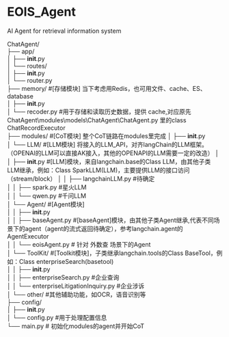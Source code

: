# EOIS_Agent
 AI Agent for retrieval information system  
 
ChatAgent/  
├── app/	  
│   ├── __init__.py  
│   └── routes/  
│       ├── __init__.py  
│       └── router.py  
├── memory/	 	            #[存储模块] 当下考虑用Redis，也可用文件、cache、ES、database  
│   ├── __init__.py  
│   └── recoder.py		        #用于存储和读取历史数据，提供 cache,对应原先 ChatAgent\modules\models\ChatAgent\ChatAgent.py 里的class ChatRecordExecutor  
├── modules/     #[CoT模块]   整个CoT链路在modules里完成
│   ├── __init__.py  
│   └── LLM/		    #[LLM模块]  将接入的LLM_API，对齐langChain的LLM框架。（OPENAI的LLM可以直接AK接入，其他的OPENAPI的LLM需要一定的改造）
│   │   ├── __init__.py                 #[LLM]模块，来自langchain.base的Class LLM，由其他子类LLM继承，例如：Class SparkLLM(LLM)，主要提供LLM的接口访问（stream/block）
│   │   ├── langchainLLM.py      #待确定  
│   │   ├── spark.py                   #星火LLM  
│   │   └── qwen.py                   #千问LLM  
│   └── Agent/		    #[Agent模块]  
│   │   ├── __init__.py  
│   │   ├── baseAgent.py  	    #[baseAgent]模块，由其他子类Agent继承,代表不同场景下的agent（agent的流式返回待确定），参考langchain.agent的AgentExecutor  
│   │   └── eoisAgent.py            # 针对 外数查 场景下的Agent  
│   └── ToolKit/		    #[Toolkit模块]，子类继承langchain.tools的Class BaseTool，例如：Class enterpriseSearch(basetool)  
│   │   ├── __init__.py  
│   │   ├── enterpriseSearch.py                                 #企业查询  
│   │   └── enterpriseLitigationInquiry.py                  #企业涉诉  
│   └── other/                             #其他辅助功能，如OCR，语音识别等  
├── config/  
│   ├── __init__.py  
│   └── config.py                        #用于处理配置信息  
└── main.py  # 初始化modules的agent并开始CoT